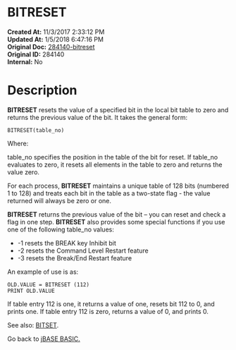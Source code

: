 # BITRESET

**Created At:** 11/3/2017 2:33:12 PM  
**Updated At:** 1/5/2018 6:47:16 PM  
**Original Doc:** [284140-bitreset](https://docs.jbase.com/36868-jbase-basic/284140-bitreset)  
**Original ID:** 284140  
**Internal:** No  


# Description

**BITRESET** resets the value of a specified bit in the local bit table to zero and returns the previous value of the bit. It takes the general form:

```
BITRESET(table_no)
```

Where:

table\_no specifies the position in the table of the bit for reset. If table\_no evaluates to zero, it resets all elements in the table to zero and returns the value zero.

For each process, **BITRESET** maintains a unique table of 128 bits (numbered 1 to 128) and treats each bit in the table as a two-state flag - the value returned will always be zero or one.

**BITRESET** returns the previous value of the bit – you can reset and check a flag in one step. **BITRESET** also provides some special functions if you use one of the following table\_no values:

- -1 resets the BREAK key Inhibit bit
- -2 resets the Command Level Restart feature
- -3 resets the Break/End Restart feature


An example of use is as:

```
OLD.VALUE = BITRESET (112)
PRINT OLD.VALUE
```

If table entry 112 is one, it returns a value of one, resets bit 112 to 0, and prints one. If table entry 112 is zero, returns a value of 0, and prints 0.



See also: [BITSET](./../bitset).

Go back to [jBASE BASIC.](./../jbase-basic-programmers-reference-guide)
